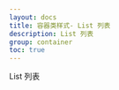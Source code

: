 ```yaml
---
layout: docs
title: 容器类样式- List 列表
description: List 列表
group: container
toc: true
---
```


List 列表

